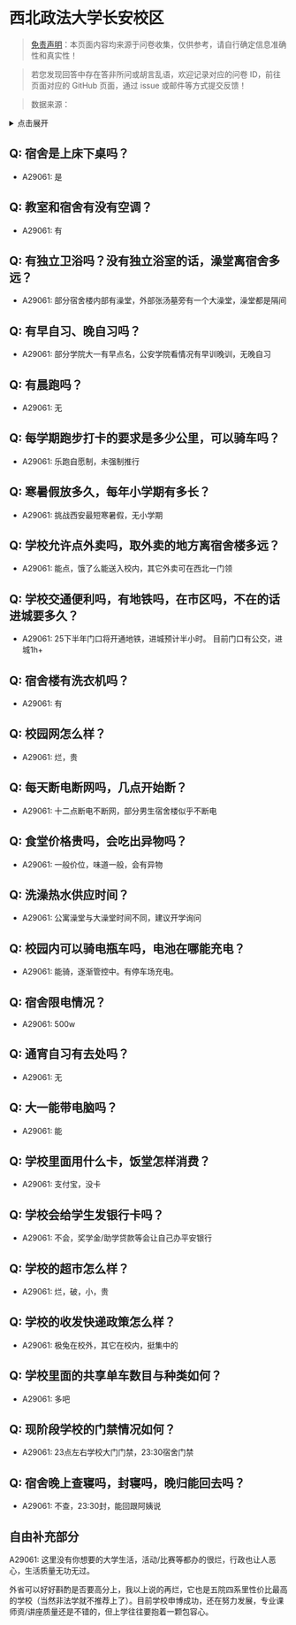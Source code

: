 # 西北政法大学长安校区

> [免责声明](https://colleges.chat/#_3)：本页面内容均来源于问卷收集，仅供参考，请自行确定信息准确性和真实性！

> 若您发现回答中存在答非所问或胡言乱语，欢迎记录对应的问卷 ID，前往页面对应的 GitHub 页面，通过 issue 或邮件等方式提交反馈！

> 数据来源：

<details><summary>点击展开</summary>
<ul>
<li>A29061: 匿名 (2025 年 06 月)</li>
</ul>
</details>

## Q: 宿舍是上床下桌吗？

- A29061: 是

## Q: 教室和宿舍有没有空调？

- A29061: 有

## Q: 有独立卫浴吗？没有独立浴室的话，澡堂离宿舍多远？

- A29061: 部分宿舍楼内部有澡堂，外部张汤墓旁有一个大澡堂，澡堂都是隔间

## Q: 有早自习、晚自习吗？

- A29061: 部分学院大一有早点名，公安学院看情况有早训晚训，无晚自习

## Q: 有晨跑吗？

- A29061: 无

## Q: 每学期跑步打卡的要求是多少公里，可以骑车吗？

- A29061: 乐跑自愿制，未强制推行

## Q: 寒暑假放多久，每年小学期有多长？

- A29061: 挑战西安最短寒暑假，无小学期

## Q: 学校允许点外卖吗，取外卖的地方离宿舍楼多远？

- A29061: 能点，饿了么能送入校内，其它外卖可在西北一门领

## Q: 学校交通便利吗，有地铁吗，在市区吗，不在的话进城要多久？

- A29061: 25下半年门口将开通地铁，进城预计半小时。
目前门口有公交，进城1h+

## Q: 宿舍楼有洗衣机吗？

- A29061: 有

## Q: 校园网怎么样？

- A29061: 烂，贵

## Q: 每天断电断网吗，几点开始断？

- A29061: 十二点断电不断网，部分男生宿舍楼似乎不断电

## Q: 食堂价格贵吗，会吃出异物吗？

- A29061: 一般价位，味道一般，会有异物

## Q: 洗澡热水供应时间？

- A29061: 公寓澡堂与大澡堂时间不同，建议开学询问

## Q: 校园内可以骑电瓶车吗，电池在哪能充电？

- A29061: 能骑，逐渐管控中。有停车场充电。

## Q: 宿舍限电情况？

- A29061: 500w

## Q: 通宵自习有去处吗？

- A29061: 无

## Q: 大一能带电脑吗？

- A29061: 能

## Q: 学校里面用什么卡，饭堂怎样消费？

- A29061: 支付宝，没卡

## Q: 学校会给学生发银行卡吗？

- A29061: 不会，奖学金/助学贷款等会让自己办平安银行

## Q: 学校的超市怎么样？

- A29061: 烂，破，小，贵

## Q: 学校的收发快递政策怎么样？

- A29061: 极兔在校外，其它在校内，挺集中的

## Q: 学校里面的共享单车数目与种类如何？

- A29061: 多吧

## Q: 现阶段学校的门禁情况如何？

- A29061: 23点左右学校大门门禁，23:30宿舍门禁

## Q: 宿舍晚上查寝吗，封寝吗，晚归能回去吗？

- A29061: 不查，23:30封，能回跟阿姨说

## 自由补充部分

A29061: 这里没有你想要的大学生活，活动/比赛等都办的很烂，行政也让人恶心，生活质量无功无过。

外省可以好好斟酌是否要高分上，我以上说的再烂，它也是五院四系里性价比最高的学校（当然非法学就不推荐上了）。目前学校申博成功，还在努力发展，专业课师资/讲座质量还是不错的，但上学往往要抱着一颗包容心。